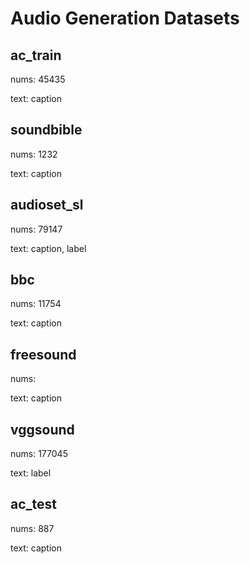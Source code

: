 # Audio Generation Datasets

## ac_train

nums: 45435

text: caption

## soundbible

nums: 1232

text: caption

## audioset_sl

nums: 79147

text: caption, label

## bbc

nums: 11754

text: caption

## freesound

nums:

text: caption

## vggsound

nums: 177045

text: label


## ac_test

nums: 887

text: caption

